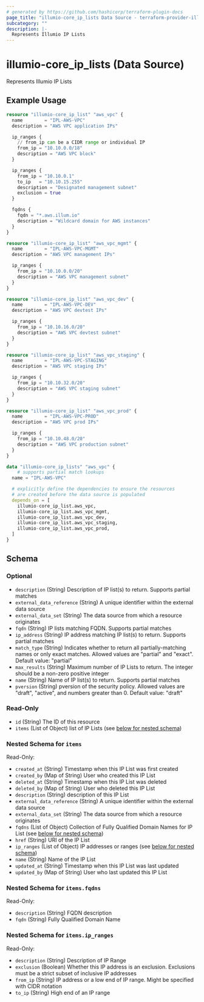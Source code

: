 ```yaml
---
# generated by https://github.com/hashicorp/terraform-plugin-docs
page_title: "illumio-core_ip_lists Data Source - terraform-provider-illumio-core"
subcategory: ""
description: |-
  Represents Illumio IP Lists
---
```


# illumio-core_ip_lists (Data Source)

Represents Illumio IP Lists

## Example Usage

```terraform
resource "illumio-core_ip_list" "aws_vpc" {
  name        = "IPL-AWS-VPC"
  description = "AWS VPC application IPs"

  ip_ranges {
    // from_ip can be a CIDR range or individual IP
    from_ip = "10.10.0.0/18"
    description = "AWS VPC block"
  }

  ip_ranges {
    from_ip = "10.10.0.1"
    to_ip   = "10.10.15.255"
    description = "Designated management subnet"
    exclusion = true
  }

  fqdns {
    fqdn = "*.aws.illum.io"
    description = "Wildcard domain for AWS instances"
  }
}

resource "illumio-core_ip_list" "aws_vpc_mgmt" {
  name        = "IPL-AWS-VPC-MGMT"
  description = "AWS VPC management IPs"

  ip_ranges {
    from_ip = "10.10.0.0/20"
    description = "AWS VPC management subnet"
  }
}

resource "illumio-core_ip_list" "aws_vpc_dev" {
  name        = "IPL-AWS-VPC-DEV"
  description = "AWS VPC devtest IPs"

  ip_ranges {
    from_ip = "10.10.16.0/20"
    description = "AWS VPC devtest subnet"
  }
}

resource "illumio-core_ip_list" "aws_vpc_staging" {
  name        = "IPL-AWS-VPC-STAGING"
  description = "AWS VPC staging IPs"

  ip_ranges {
    from_ip = "10.10.32.0/20"
    description = "AWS VPC staging subnet"
  }
}

resource "illumio-core_ip_list" "aws_vpc_prod" {
  name        = "IPL-AWS-VPC-PROD"
  description = "AWS VPC prod IPs"

  ip_ranges {
    from_ip = "10.10.48.0/20"
    description = "AWS VPC production subnet"
  }
}

data "illumio-core_ip_lists" "aws_vpc" {
	# supports partial match lookups
  name = "IPL-AWS-VPC"

  # explicitly define the dependencies to ensure the resources
  # are created before the data source is populated
  depends_on = [
    illumio-core_ip_list.aws_vpc,
    illumio-core_ip_list.aws_vpc_mgmt,
    illumio-core_ip_list.aws_vpc_dev,
    illumio-core_ip_list.aws_vpc_staging,
    illumio-core_ip_list.aws_vpc_prod,
  ]
}
```

<!-- schema generated by tfplugindocs -->
## Schema

### Optional

- `description` (String) Description of IP list(s) to return. Supports partial matches
- `external_data_reference` (String) A unique identifier within the external data source
- `external_data_set` (String) The data source from which a resource originates
- `fqdn` (String) IP lists matching FQDN. Supports partial matches
- `ip_address` (String) IP address matching IP list(s) to return. Supports partial matches
- `match_type` (String) Indicates whether to return all partially-matching names or only exact matches. Allowed values are "partial" and "exact". Default value: "partial"
- `max_results` (String) Maximum number of IP Lists to return. The integer should be a non-zero positive integer
- `name` (String) Name of IP list(s) to return. Supports partial matches
- `pversion` (String) pversion of the security policy. Allowed values are "draft", "active", and numbers greater than 0. Default value: "draft"

### Read-Only

- `id` (String) The ID of this resource
- `items` (List of Object) list of IP Lists (see [below for nested schema](#nestedatt--items))

<a id="nestedatt--items"></a>
### Nested Schema for `items`

Read-Only:

- `created_at` (String) Timestamp when this IP List was first created
- `created_by` (Map of String) User who created this IP List
- `deleted_at` (String) Timestamp when this IP List was deleted
- `deleted_by` (Map of String) User who deleted this IP List
- `description` (String) description of this IP List
- `external_data_reference` (String) A unique identifier within the external data source
- `external_data_set` (String) The data source from which a resource originates
- `fqdns` (List of Object) Collection of Fully Qualified Domain Names for IP List (see [below for nested schema](#nestedobjatt--items--fqdns))
- `href` (String) URI of the IP List
- `ip_ranges` (List of Object) IP addresses or ranges (see [below for nested schema](#nestedobjatt--items--ip_ranges))
- `name` (String) Name of the IP List
- `updated_at` (String) Timestamp when this IP List was last updated
- `updated_by` (Map of String) User who last updated this IP List

<a id="nestedobjatt--items--fqdns"></a>
### Nested Schema for `items.fqdns`

Read-Only:

- `description` (String) FQDN description
- `fqdn` (String) Fully Qualified Domain Name


<a id="nestedobjatt--items--ip_ranges"></a>
### Nested Schema for `items.ip_ranges`

Read-Only:

- `description` (String) Description of IP Range
- `exclusion` (Boolean) Whether this IP address is an exclusion. Exclusions must be a strict subset of inclusive IP addresses
- `from_ip` (String) IP address or a low end of IP range. Might be specified with CIDR notation
- `to_ip` (String) High end of an IP range


